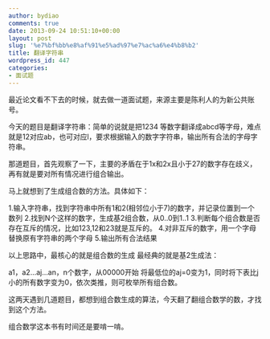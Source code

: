 ```yaml
---
author: bydiao
comments: true
date: 2013-09-24 10:51:10+00:00
layout: post
slug: '%e7%bf%bb%e8%af%91%e5%ad%97%e7%ac%a6%e4%b8%b2'
title: 翻译字符串
wordpress_id: 447
categories:
- 面试题
---
```


最近论文看不下去的时候，就去做一道面试题，来源主要是陈利人的为新公共账号。

今天的题目是翻译字符串：简单的说就是把1234 等数字翻译成abcd等字母，难点就是12对应ab，也可对应l，要求根据输入的数字字符串，输出所有合法的字母字符串。

那道题目，首先观察了一下，主要的矛盾在于1x和2x且小于27的数字存在歧义，再有就是要对所有情况进行组合输出。

马上就想到了生成组合数的方法。具体如下：

1.输入字符串，找到字符串中所有1和2(相邻位小于7)的数字，并记录位置到一个数列
2.找到N个这样的数字，生成基2组合数，从0..0到1..1
3.判断每个组合数是否存在互斥的情况，比如123,12和23就是互斥的。
4.对非互斥的数字，用一个字母替换原有字符串的两个字母
5.输出所有合法结果

以上思路中，最核心的就是组合数的生成
最经典的就是基2生成法：

a1，a2...aj...an，n个数字，从00000开始
将最低位的aj=0变为1，同时将下表比j小的所有数字变为0，依次类推，则可枚举所有组合数。

这两天遇到几道题目，都想到组合数生成的算法，今天翻了翻组合数学的数，才找到这个方法。

组合数学这本书有时间还是要啃一啃。
